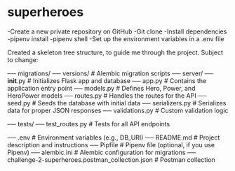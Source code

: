 # superheroes

-Create a new private repository on GitHub
-Git clone 
-Install dependencies
    -pipenv install
    -pipenv shell
-Set up the environment variables in a .env file

Created a skeleton tree structure, to guide me through the project. Subject to change:

── migrations/
   ── versions/    # Alembic migration scripts
── server/
   ── __init__.py  # Initializes Flask app and database
   ── app.py       # Contains the application entry point
   ── models.py    # Defines Hero, Power, and HeroPower models
   ── routes.py    # Handles the routes for the API
   ── seed.py      # Seeds the database with initial data
   ── serializers.py  # Serializes data for proper JSON responses
   ── validations.py  # Custom validation logic

── tests/
   ── test_routes.py  # Tests for all API endpoints

── .env             # Environment variables (e.g., DB_URI)
── README.md        # Project description and instructions
── Pipfile          # Pipenv file (optional, if you use Pipenv)
── alembic.ini      # Alembic configuration for migrations
── challenge-2-superheroes.postman_collection.json  # Postman collection
